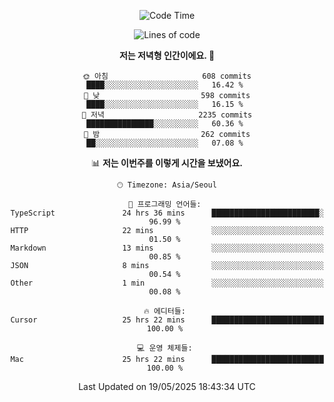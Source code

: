 <div align='center'>
 
<!--START_SECTION:waka-->
![Code Time](http://img.shields.io/badge/Code%20Time-4%2C363%20hrs%206%20mins-blue)

![Lines of code](https://img.shields.io/badge/%EC%A0%80%EB%8A%94%20%EC%97%AC%ED%83%9C%EA%B9%8C%EC%A7%80%20-1.7%20million%20%EC%A4%84%EC%9D%98%20%EC%BD%94%EB%93%9C%EB%A5%BC%20%EC%9E%91%EC%84%B1%ED%96%88%EC%96%B4%EC%9A%94.-blue)

**저는 저녁형 인간이에요. 🦉** 

```text
🌞 아침                     608 commits         ████░░░░░░░░░░░░░░░░░░░░░   16.42 % 
🌆 낮　                     598 commits         ████░░░░░░░░░░░░░░░░░░░░░   16.15 % 
🌃 저녁                     2235 commits        ███████████████░░░░░░░░░░   60.36 % 
🌙 밤　                     262 commits         ██░░░░░░░░░░░░░░░░░░░░░░░   07.08 % 
```


📊 **저는 이번주를 이렇게 시간을 보냈어요.** 

```text
🕑︎ Timezone: Asia/Seoul

💬 프로그래밍 언어들: 
TypeScript               24 hrs 36 mins      ████████████████████████░   96.99 % 
HTTP                     22 mins             ░░░░░░░░░░░░░░░░░░░░░░░░░   01.50 % 
Markdown                 13 mins             ░░░░░░░░░░░░░░░░░░░░░░░░░   00.85 % 
JSON                     8 mins              ░░░░░░░░░░░░░░░░░░░░░░░░░   00.54 % 
Other                    1 min               ░░░░░░░░░░░░░░░░░░░░░░░░░   00.08 % 

🔥 에디터들: 
Cursor                   25 hrs 22 mins      █████████████████████████   100.00 % 

💻 운영 체제들: 
Mac                      25 hrs 22 mins      █████████████████████████   100.00 % 
```


 Last Updated on 19/05/2025 18:43:34 UTC
<!--END_SECTION:waka-->
 </div>
<!---
Emewjin/Emewjin is a ✨ special ✨ repository because its `README.md` (this file) appears on your GitHub profile.
You can click the Preview link to take a look at your changes.
--->
